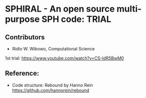SPHIRAL - An open source multi-purpose SPH code: TRIAL
===============================================

Contributors
------------
* Ridlo W. Wibowo, Computational Science

1st trial: https://www.youtube.com/watch?v=CS-IdR5BwM0


Reference:
----------
* Code structure: Rebound by Hanno Rein https://github.com/hannorein/rebound
